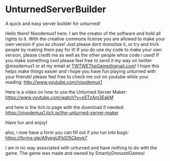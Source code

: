 # UnturnedServerBuilder
A quick and easy server builder for unturned!

Hello there! Nixodemus1 here. I am the creator of the software and hold all rights to it. With the creative commons license you are allowed to make your own version if you
so chose! Just please dont monotize it, or try and trick people by making them pay for it! If you do use my code to make your own version, please credit me as well as the
other people whos code i used! If you make something cool please feel free to send it my way on twitter @nixodemus1 or at my email at TWTWETheGame@gmail.com!
I hope this helps make things easier and i hope you have fun playing unturned with your friends! please feel free to check me out on youtube while your reading: http://www.youtube.com/nixodemus1

Here is a video on how to use the Unturned Server Maker:
https://www.youtube.com/watch?v=eSTzAm3EakM

and here is the itch.io page with the download if needed:
https://nixodemus1.itch.io/the-unturned-server-maker

Have fun and enjoy!

also, i now have a form you can fill out if you run into bugs: https://forms.gle/A9ypgUFbS15Ckpyk7

I am in no way associated with unturned and have nothing to do with the game. The game was made and owned by SmartlyDressedGames!
